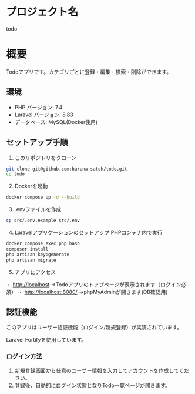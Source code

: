 # プロジェクト名

todo

# 概要

Todoアプリです。カテゴリごとに登録・編集・検索・削除ができます。

## 環境
- PHP バージョン: 7.4
- Laravel バージョン: 8.83
- データベース: MySQL(Docker使用)

## セットアップ手順

1. このリポジトリをクローン
```bash
git clone git@github.com:haruna-satoh/todo.git
cd todo
```

2. Dockerを起動
```bash
docker compose up -d --build
```

3. .envファイルを作成
```bash
cp src/.env.example src/.env
```

4. Laravelアプリケーションのセットアップ
PHPコンテナ内で実行
```bash
docker compose exec php bash
composer install
php artisan key:generate
php artisan migrate
```

5. アプリにアクセス

・ [http://localhost](http://localhost)
    →Todoアプリのトップページが表示されます（ログイン必須）
・ [http://localhost:8080/](http://localhost:8080/)
    →phpMyAdminが開きます(DB確認用)

## 認証機能

このアプリはユーザー認証機能（ログイン/新規登録）が実装されています。

Laravel Fortifyを使用しています。

### ログイン方法
1. 新規登録画面から任意のユーザー情報を入力してアカウントを作成してください。
2. 登録後、自動的にログイン状態となりTodo一覧ページが開きます。
